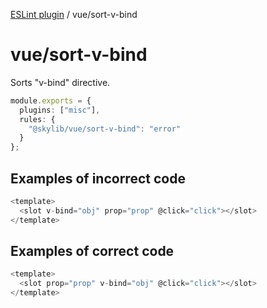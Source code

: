 [ESLint plugin](https://ilyub.github.io/eslint-plugin/) / vue/sort-v-bind

# vue/sort-v-bind

Sorts "v-bind" directive.

```ts
module.exports = {
  plugins: ["misc"],
  rules: {
    "@skylib/vue/sort-v-bind": "error"
  }
};
```

## Examples of incorrect code

```ts
<template>
  <slot v-bind="obj" prop="prop" @click="click"></slot>
</template>
```

## Examples of correct code

```ts
<template>
  <slot prop="prop" v-bind="obj" @click="click"></slot>
</template>
```
